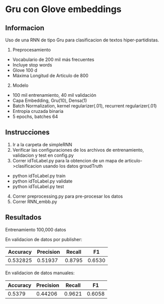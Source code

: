 # Gru con Glove embeddings

## Informacion
Uso de una RNN de tipo Gru para clasificacion de textos hiper-partidistas. 
1. Preprocesamiento
* Vocabulario de 200 mil más frecuentes
* Incluye stop words
* Glove 100 d
* Máxima Longitud de Articulo de 800
2. Modelo
* 100 mil entrenamiento, 40 mil validación
* Capa Embedding, Gru(10), Densa(1)
* Batch Normalization, kernel regularizer(.01), recurrent regularizer(.01)
* Entropia cruzada binaria
* 5 epochs, batches 64


## Instrucciones
1. Ir a la carpeta de simpleRNN
2. Verificar las configuraciones de los archivos de entrenamiento, validacion y test en config.py
3. Correr idToLabel.py para la obtencion de un mapa de articulo->clasificacion usando los datos groudTruth
  * python idToLabel.py train
  * python idToLabel.py validate
  * python idToLabel.py test
4. Correr preprocessing.py para pre-procesar los datos
5. Correr RNN_embb.py

## Resultados
Entrenamiento 100,000 datos

En validacion de datos por publisher:

| Accuracy | Precision | Recall  | F1  |
|----------|-----------|---------|-----|
|0.532825|0.51937|0.8795|0.6530|

En validacion de datos manuales:

| Accuracy | Precision | Recall  | F1  |
|----------|-----------|---------|-----|
|0.5379|0.44206|0.9621|0.6058|
